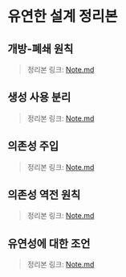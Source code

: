 # 유연한 설계 정리본

## 개방-폐쇄 원칙
> 정리본 링크: [Note.md](./Section%2001%20-%20개방-폐쇄%20원칙/Note.md)

## 생성 사용 분리
> 정리본 링크: [Note.md](./Section%2002%20-%20생성%20사용%20분리/Note.md)

## 의존성 주입
> 정리본 링크: [Note.md](./Section%2003%20-%20의존성%20주입/Note.md)

## 의존성 역전 원칙
> 정리본 링크: [Note.md](./Section%2004%20-%20의존성%20역전%20원칙/Note.md)

## 유연성에 대한 조언
> 정리본 링크: [Note.md](./Section%2005%20-%20유연성에%20대한%20조언/Note.md)
